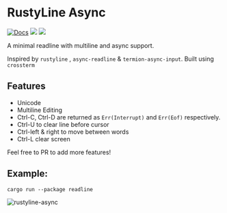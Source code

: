 # RustyLine Async
[![Docs](https://docs.rs/rustyline-async/badge.svg)](https://docs.rs/rustyline-async)
[![](https://img.shields.io/crates/v/rustyline-async.svg)](https://crates.io/crates/rustyline-async)
![](https://tokei.rs/b1/github/zyansheep/rustyline-async?category=code)


A minimal readline with multiline and async support.

Inspired by `rustyline` , `async-readline` & `termion-async-input`. Built using `crossterm`

## Features

 * Unicode
 * Multiline Editing
 * Ctrl-C, Ctrl-D are returned as `Err(Interrupt)` and `Err(Eof)` respectively.
 * Ctrl-U to clear line before cursor
 * Ctrl-left & right to move between words
 * Ctrl-L clear screen

Feel free to PR to add more features!

## Example:
```
cargo run --package readline
```

![rustyline-async](https://i.imgur.com/Ei2bzgu.gif)
